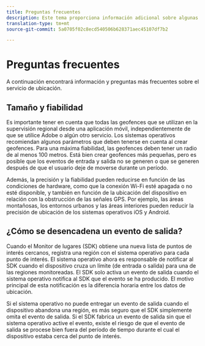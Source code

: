 ```yaml
---
title: Preguntas frecuentes
description: Este tema proporciona información adicional sobre algunas preguntas más frecuentes.
translation-type: tm+mt
source-git-commit: 5a0705f02c8ecd540506b628371aec45107df7b2

---
```



# Preguntas frecuentes

A continuación encontrará información y preguntas más frecuentes sobre el servicio de ubicación.

## Tamaño y fiabilidad

Es importante tener en cuenta que todas las geofences que se utilizan en la supervisión regional desde una aplicación móvil, independientemente de que se utilice Adobe o algún otro servicio. Los sistemas operativos recomiendan algunos parámetros que deben tenerse en cuenta al crear geofences. Para una máxima fiabilidad, las geofences deben tener un radio de al menos 100 metros. Está bien crear geofences más pequeñas, pero es posible que los eventos de entrada y salida no se generen o que se generen después de que el usuario deje de moverse durante un período.

Además, la precisión y la fiabilidad pueden reducirse en función de las condiciones de hardware, como que la conexión Wi-Fi esté apagada o no esté disponible, y también en función de la ubicación del dispositivo en relación con la obstrucción de las señales GPS. Por ejemplo, las áreas montañosas, los entornos urbanos y las áreas interiores pueden reducir la precisión de ubicación de los sistemas operativos iOS y Android.

## ¿Cómo se desencadena un evento de salida?

Cuando el Monitor de lugares (SDK) obtiene una nueva lista de puntos de interés cercanos, registra una región con el sistema operativo para cada punto de interés. El sistema operativo ahora es responsable de notificar al SDK cuando el dispositivo cruza un límite (de entrada o salida) para una de las regiones monitoreadas. El SDK solo activa un evento de salida cuando el sistema operativo notifica al SDK que el evento se ha producido. El motivo principal de esta notificación es la diferencia horaria entre los datos de ubicación.

Si el sistema operativo no puede entregar un evento de salida cuando el dispositivo abandona una región, es más seguro que el SDK simplemente omita el evento de salida. Si el SDK fabrica un evento de salida sin que el sistema operativo active el evento, existe el riesgo de que el evento de salida se procese bien fuera del período de tiempo durante el cual el dispositivo estaba cerca del punto de interés.
